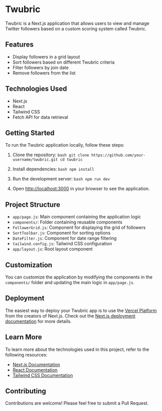 # Twubric

Twubric is a Next.js application that allows users to view and manage Twitter followers based on a custom scoring system called Twubric.

## Features

- Display followers in a grid layout
- Sort followers based on different Twubric criteria
- Filter followers by join date
- Remove followers from the list

## Technologies Used

- Next.js
- React
- Tailwind CSS
- Fetch API for data retrieval

## Getting Started

To run the Twubric application locally, follow these steps:

1. Clone the repository: `bash
git clone https://github.com/your-username/twubric.git
cd twubric `

2. Install dependencies: `bash npm install`

3. Run the development server: `bash npm run dev`

4. Open [http://localhost:3000](http://localhost:3000) in your browser to see the application.

## Project Structure

- `app/page.js`: Main component containing the application logic
- `components/`: Folder containing reusable components
- `FollowerGrid.js`: Component for displaying the grid of followers
- `SortToolbar.js`: Component for sorting options
- `DateFilter.js`: Component for date range filtering
- `tailwind.config.js`: Tailwind CSS configuration
- `app/layout.js`: Root layout component

## Customization

You can customize the application by modifying the components in the `components/` folder and updating the main logic in `app/page.js`.

## Deployment

The easiest way to deploy your Twubric app is to use the [Vercel Platform](https://vercel.com/new?utm_medium=default-template&filter=next.js&utm_source=create-next-app&utm_campaign=create-next-app-readme) from the creators of Next.js. Check out the [Next.js deployment documentation](https://nextjs.org/docs/deployment) for more details.

## Learn More

To learn more about the technologies used in this project, refer to the following resources:

- [Next.js Documentation](https://nextjs.org/docs)
- [React Documentation](https://reactjs.org/docs/getting-started.html)
- [Tailwind CSS Documentation](https://tailwindcss.com/docs)

## Contributing

Contributions are welcome! Please feel free to submit a Pull Request.
